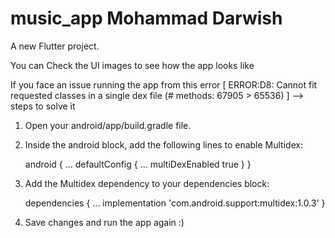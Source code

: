 # music_app Mohammad Darwish

A new Flutter project.

You can Check the UI images to see how the app looks like

If you face an issue running the app from this error [ ERROR:D8: Cannot fit requested classes in a single dex file (# methods: 67905 > 65536) ] --> steps to solve it

1) Open your android/app/build.gradle file.

2) Inside the android block, add the following lines to enable Multidex:
   
   android {
    ...
    defaultConfig {
        ...
        multiDexEnabled true
    }
}

3) Add the Multidex dependency to your dependencies block:

   dependencies {
    ...
    implementation 'com.android.support:multidex:1.0.3'
}

4) Save changes and run the app again :) 
